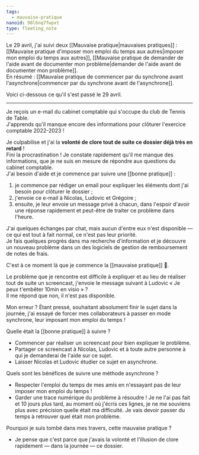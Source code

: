 ```yaml
---
tags:
  - mauvaise-pratique
nanoid: 98l6nq7fwpxt
type: fleeting_note
---
```

Le 29 avril, j'ai suivi deux [[Mauvaise pratique|mauvaises pratiques]] : [[Mauvaise pratique d'imposer mon emploi du temps aux autres|imposer mon emploi du temps aux autres]], [[Mauvaise pratique de demander de l'aide avant de documenter mon problème|demander de l'aide avant de documenter mon problème]].  
En résumé : [[Mauvaise pratique de commencer par du synchrone avant l'asynchrone|commencer par du synchrone avant de l'asynchrone]].

Voici ci-dessous ce qu'il s'est passé le 29 avril.

---

Je reçois un e-mail du cabinet comptable qui s'occupe du club de Tennis de Table.  
J'apprends qu'il manque encore des informations pour clôturer l'exercice comptable 2022-2023 !

Je culpabilise et j'ai la **volonté de clore tout de suite ce dossier déjà très en retard** !  
Fini la procrastination ! Je constate rapidement qu'il me manque des informations, que je ne suis en mesure de répondre aux questions du cabinet comptable.  
J'ai besoin d'aide et je commence par suivre une [[bonne pratique]] :

1. je commence par rédiger un email pour expliquer les éléments dont j'ai besoin pour clôturer le dossier ;
2. j'envoie ce e-mail à Nicolas, Ludovic et Grégoire ;
3. ensuite, je leur envoie un message privé à chacun, dans l'espoir d'avoir une réponse rapidement et peut-être de traiter ce problème dans l'heure.

J'ai quelques échanges par chat, mais aucun d'entre eux n'est disponible — ce qui est tout à fait normal, ce n'est pas leur priorité.  
Je fais quelques progrès dans ma recherche d'information et je découvre un nouveau problème dans un des logiciels de gestion de remboursement de notes de frais.

C'est à ce moment là que je commence la [[mauvaise pratique]] 🫣.

Le problème que je rencontre est difficile à expliquer et au lieu de réaliser tout de suite un screencast, j'envoie le message suivant à Ludovic « Je peux t'embêter 10min en visio » ?  
Il me répond que non, il n'est pas disponible.

Mon erreur ? Étant pressé, souhaitant absolument finir le sujet dans la journée, j'ai essayé de forcer mes collaborateurs à passer en mode synchrone, leur imposant mon emploi du temps !

Quelle était la [[bonne pratique]] à suivre ?

- Commencer par réaliser un screencast pour bien expliquer le problème.
- Partager ce screencast à Nicolas, Ludovic et à toute autre personne à qui je demanderai de l'aide sur ce sujet.
- Laisser Nicolas et Ludovic étudier ce sujet en asynchrone.

Quels sont les bénéfices de suivre une méthode asynchrone ?

- Respecter l'emploi du temps de mes amis en n'essayant pas de leur imposer mon emploi du temps !
- Garder une trace numérique du problème à résoudre !
  Je ne l'ai pas fait et 10 jours plus tard, au moment où j'écris ces lignes, je ne me souviens plus avec précision quelle était ma difficulté. Je vais devoir passer du temps à retrouver quel était mon problème. 

Pourquoi je suis tombé dans mes travers, cette mauvaise pratique ?

- Je pense que c'est parce que j'avais la volonté et l'illusion de clore rapidement — dans la journée — ce dossier.

